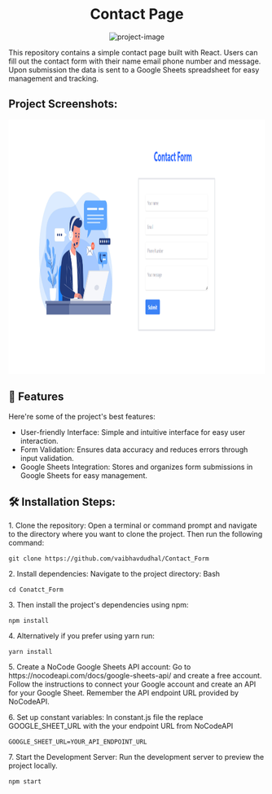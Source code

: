 
<h1 align="center" id="title">Contact Page</h1>

<p align="center"><img src="https://socialify.git.ci/vaibhavdudhal/Contact_Form/image?font=Inter&amp;language=1&amp;name=1&amp;owner=1&amp;stargazers=1&amp;theme=Light" alt="project-image"></p>

<p id="description">This repository contains a simple contact page built with React. Users can fill out the contact form with their name email phone number and message. Upon submission the data is sent to a Google Sheets spreadsheet for easy management and tracking.</p>

<h2>Project Screenshots:</h2>

<img src="https://github.com/vaibhavdudhal/Contact_Form/blob/main/src/images/Screenshot%202024-03-07%20002123.png" alt="project-screenshot" width="1400" height="500/">

  
  
<h2>🧐 Features</h2>

Here're some of the project's best features:

*   User-friendly Interface: Simple and intuitive interface for easy user interaction.
*   Form Validation: Ensures data accuracy and reduces errors through input validation.
*   Google Sheets Integration: Stores and organizes form submissions in Google Sheets for easy management.

<h2>🛠️ Installation Steps:</h2>

<p>1. Clone the repository: Open a terminal or command prompt and navigate to the directory where you want to clone the project. Then run the following command:</p>

```
git clone https://github.com/vaibhavdudhal/Contact_Form
```

<p>2. Install dependencies: Navigate to the project directory: Bash</p>

```
cd Conatct_Form
```

<p>3. Then install the project's dependencies using npm:</p>

```
npm install
```

<p>4. Alternatively if you prefer using yarn run:</p>

```
yarn install
```

<p>5. Create a NoCode Google Sheets API account: Go to https://nocodeapi.com/docs/google-sheets-api/ and create a free account. Follow the instructions to connect your Google account and create an API for your Google Sheet. Remember the API endpoint URL provided by NoCodeAPI.</p>

<p>6. Set up constant variables: In constant.js file the replace GOOGLE_SHEET_URL with the your endpoint URL from NoCodeAPI</p>

```
GOOGLE_SHEET_URL=YOUR_API_ENDPOINT_URL
```

<p>7. Start the Development Server: Run the development server to preview the project locally.</p>

```
npm start
```
